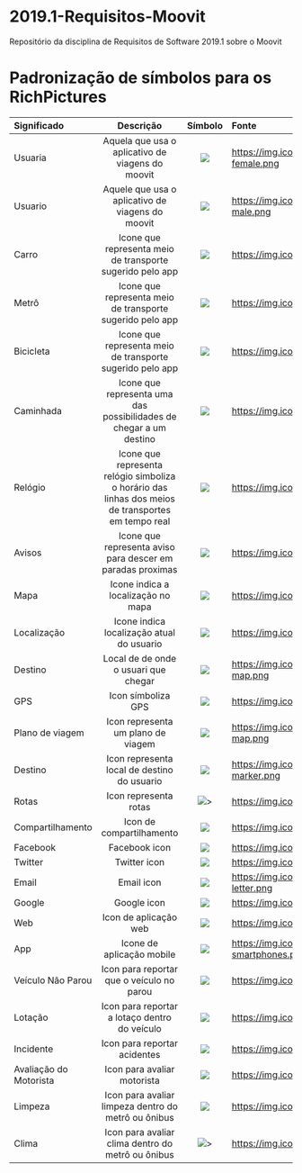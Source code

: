 # 2019.1-Requisitos-Moovit
Repositório da disciplina de Requisitos de Software 2019.1 sobre o Moovit

# Padronização de símbolos para os RichPictures

| Significado | Descrição   |    Símbolo    |   Fonte   |
| :---        |    :---:     |          :---: | :---      |
| Usuaria  | Aquela que usa o aplicativo de viagens do moovit |<img src="https://img.icons8.com/dusk/100/000000/person-female.png"> </img>| https://img.icons8.com/dusk/150/000000/person-female.png|
|Usuario|Aquele que usa o aplicativo de viagens do moovit|<img src="https://img.icons8.com/dusk/100/000000/administrator-male.png">|https://img.icons8.com/dusk/100/000000/administrator-male.png|
| Carro |Icone que representa meio de transporte sugerido pelo app|<img src="https://img.icons8.com/dusk/100/000000/fiat-500.png">|https://img.icons8.com/dusk/100/000000/fiat-500.png|
|Metrô|Icone que representa meio de transporte sugerido pelo app|<img src="https://img.icons8.com/dusk/100/000000/train.png">|https://img.icons8.com/dusk/100/000000/train.png|
|Bicicleta|Icone que representa meio de transporte sugerido pelo app|<img src="https://img.icons8.com/dusk/100/000000/bicycle.png">|https://img.icons8.com/dusk/100/000000/bicycle.png|
|Caminhada|Icone que representa uma das possibilidades de chegar a um destino|<img src="https://img.icons8.com/dusk/100/000000/walking.png">|https://img.icons8.com/dusk/100/000000/walking.png|
|Relógio|Icone que representa relógio simboliza o horário das linhas dos meios de transportes em tempo real|<img src="https://img.icons8.com/dusk/100/000000/alarm-clock.png">|https://img.icons8.com/dusk/100/000000/alarm-clock.png|
|Avisos|Icone que representa aviso para descer em paradas proximas|<img src="https://img.icons8.com/dusk/100/000000/high-priority.png">|https://img.icons8.com/dusk/100/000000/high-priority.png|
|Mapa|Icone indica a localização no mapa|<img src="https://img.icons8.com/dusk/100/000000/map.png">|https://img.icons8.com/dusk/100/000000/map.png|
|Localização|Icone indica localização atual do usuario|<img src="https://img.icons8.com/dusk/100/000000/marker.png">|https://img.icons8.com/dusk/100/000000/marker.png|
|Destino|Local de  de onde o usuari que chegar|<img src="https://img.icons8.com/dusk/100/000000/treasure-map.png">|https://img.icons8.com/dusk/100/000000/treasure-map.png|
|GPS|Icon símboliza GPS|<img src="https://img.icons8.com/dusk/100/000000/near-me.png">|https://img.icons8.com/dusk/100/000000/near-me.png|
|Plano de viagem|Icon representa um plano de viagem|<img src="https://img.icons8.com/dusk/100/000000/waypoint-map.png">|https://img.icons8.com/dusk/100/000000/waypoint-map.png|
|Destino|Icon representa local de destino do usuario|<img src="https://img.icons8.com/dusk/100/000000/place-marker.png">|https://img.icons8.com/dusk/100/000000/place-marker.png|
|Rotas|Icon representa rotas|<img src="https://img.icons8.com/cotton/100/000000/route.png">>|https://img.icons8.com/cotton/100/000000/route.png|
|Compartilhamento|Icon de compartilhamento|<img src="https://img.icons8.com/dusk/100/000000/share-2.png">|https://img.icons8.com/dusk/100/000000/share-2.png|
|Facebook|Facebook icon|<img src="https://img.icons8.com/dusk/100/000000/facebook.png">|https://img.icons8.com/dusk/100/000000/facebook.png|
|Twitter|Twitter icon|<img src="https://img.icons8.com/dusk/100/000000/twitter.png">|https://img.icons8.com/dusk/100/000000/twitter.png|
|Email|Email icon|<img src="https://img.icons8.com/dusk/100/000000/secured-letter.png">|https://img.icons8.com/dusk/100/000000/secured-letter.png|
|Google|Google icon|<img src="https://img.icons8.com/dusk/100/000000/google-logo.png">|https://img.icons8.com/dusk/100/000000/google-logo.png|
|Web|Icon de aplicação web|<img src="https://img.icons8.com/dusk/100/000000/internet.png">|https://img.icons8.com/dusk/100/000000/internet.png|
|App|Icone de aplicação mobile|<img src="https://img.icons8.com/dusk/100/000000/two-smartphones.png">|https://img.icons8.com/dusk/100/000000/two-smartphones.png|
|Veículo Não Parou|Icon para reportar que o veículo no parou|<img src="https://img.icons8.com/dusk/100/000000/delete-sign.png">|https://img.icons8.com/dusk/100/000000/delete-sign.png|
|Lotação|Icon para reportar a lotaço dentro do veículo|<img src="https://img.icons8.com/dusk/100/000000/groups.png">|https://img.icons8.com/dusk/100/000000/groups.png|
|Incidente|Icon para reportar acidentes|<img src="https://img.icons8.com/dusk/100/000000/siren.png">|https://img.icons8.com/dusk/100/000000/siren.png|
|Avaliação do Motorista|Icon para avaliar motorista|<img src="https://img.icons8.com/dusk/100/000000/driver.png">|https://img.icons8.com/dusk/100/000000/driver.png|
|Limpeza|Icon para avaliar limpeza dentro do metrô ou ônibus|<img src="https://img.icons8.com/dusk/100/000000/broom.png">|https://img.icons8.com/dusk/100/000000/broom.png|
|Clima|Icon para avaliar clima dentro do metrô ou ônibus|<img src="https://img.icons8.com/wired/100/000000/temperature.png">>|https://img.icons8.com/wired/100/000000/temperature.png|
